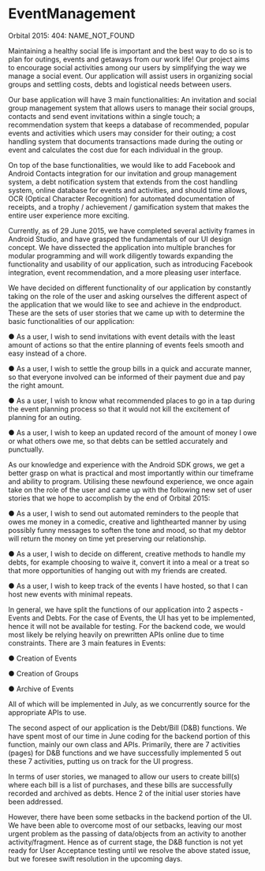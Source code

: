 # EventManagement
Orbital 2015: 404: NAME_NOT_FOUND


Maintaining a healthy social life is important and the best way to do so is to plan for outings, events and getaways from our work life! Our project aims to encourage social activities among our users by simplifying the way we manage a social event. Our application will assist users in organizing social groups and settling costs, debts and logistical needs between users.


Our base application will have 3 main functionalities: An invitation and social group management system that allows users to manage their social groups, contacts and send event invitations within a single touch; a recommendation system that keeps a database of recommended, popular events and activities which users may consider for their outing; a cost handling system that documents transactions made during the outing or event and calculates the cost due for each individual in the group.


On top of the base functionalities, we would like to add Facebook and Android Contacts integration for our invitation and group management system, a debt notification system that extends from the cost handling system, online database for events and activities, and should time allows, OCR (Optical Character Recognition) for automated documentation of receipts, and a trophy / achievement / gamification system that makes the entire user experience more exciting.


Currently, as of 29 June 2015, we have completed several activity frames in Android Studio, and have grasped the fundamentals of our UI design concept. We have dissected the application into multiple branches for modular programming and will work diligently towards expanding the functionality and usability of our application, such as introducing Facebook integration, event recommendation, and a more pleasing user interface.


We have decided on different functionality of our application by constantly taking on the role of the user and asking ourselves the different aspect of the application that we would like to see and achieve in the end­product. These are the sets of user stories that we came up with to determine the basic functionalities of our application:

  ● As a user, I wish to send invitations with event details with the least amount of actions so that the entire planning of events feels smooth and easy instead of a chore.
  
  ● As a user, I wish to settle the group bills in a quick and accurate manner, so that everyone involved can be informed of their payment due and pay the right amount.
  
  ● As a user, I wish to know what recommended places to go in a tap during the event planning process so that it would not kill the excitement of planning for an outing.
  
  ● As a user, I wish to keep an updated record of the amount of money I owe or what others owe me, so that debts can be settled accurately and punctually.


As our knowledge and experience with the Android SDK grows, we get a better grasp on what is practical and most importantly within our time­frame and ability to program. Utilising these new­found experience, we once again take on the role of the user and came up with the following new set of user stories that we hope to accomplish by the end of Orbital 2015:

  ● As a user, I wish to send out automated reminders to the people that owes me money in a comedic, creative and light­hearted manner by using possibly funny messages to soften the tone and mood, so that my debtor will return the money on time yet preserving our relationship.
  
  ● As a user, I wish to decide on different, creative methods to handle my debts, for example choosing to waive it, convert it into a meal or a treat so that more opportunities of hanging out with my friends are created.
  
  ● As a user, I wish to keep track of the events I have hosted, so that I can host new events with minimal repeats.


In general, we have split the functions of our application into 2 aspects ­ Events and Debts. For the case of Events, the UI has yet to be implemented, hence it will not be available for testing. For the backend code, we would most likely be relying heavily on pre­written APIs online due to time constraints. There are 3 main features in Events:

  ● Creation of Events
  
  ● Creation of Groups
  
  ● Archive of Events


All of which will be implemented in July, as we concurrently source for the appropriate APIs to use.


The second aspect of our application is the Debt/Bill (D&B) functions. We have spent most of our time in June coding for the backend portion of this function, mainly our own class and APIs. Primarily, there are 7 activities (pages) for D&B functions and we have successfully implemented 5 out these 7 activities, putting us on track for the UI progress.


In terms of user stories, we managed to allow our users to create bill(s) where each bill is a list of purchases, and these bills are successfully recorded and archived as debts. Hence 2 of the initial user stories have been addressed.


However, there have been some setbacks in the backend portion of the UI. We have been able to overcome most of our setbacks, leaving our most urgent problem as the passing of data/objects from an activity to another activity/fragment. Hence as of current stage, the D&B function is not yet ready for User Acceptance testing until we resolve the above stated issue, but we foresee swift resolution in the upcoming days.
